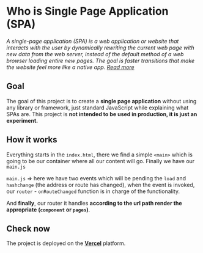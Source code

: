 # Who is **Single Page Application** (SPA)

_A single-page application (SPA) is a web application or website that interacts with the user by dynamically rewriting the current web page with new data from the web server, instead of the default method of a web browser loading entire new pages. The goal is faster transitions that make the website feel more like a native app. [Read more](https://en.wikipedia.org/wiki/Single-page_application)_

## Goal

The goal of this project is to create a **single page application** without using any library or framework, just standard JavaScript while explaining what SPAs are.
This project is **not intended to be used in production, it is just an experiment.**

## How it works

Everything starts in the `index.html`, there we find a simple `<main>` which is going to be our container where all our content will go. Finally we have our `main.js`

`main.js` => here we have two events which will be pending the `load` and `hashchange` (the address or route has changed), when the event is invoked, our `router` - `onRouteChanged` function is in charge of the functionality.

And **finally**, our router it handles **according to the url path render the appropriate (`component` or `pages`)**.

## Check now

The project is deployed on the [**Vercel**](https://vercel.com/) platform.
